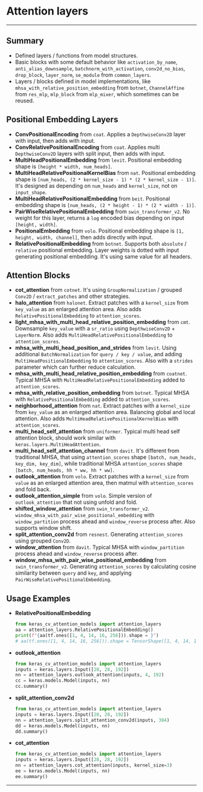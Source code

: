 # Attention layers
***

## Summary
  - Defined layers / functions from model structures.
  - Basic blocks with some default behavior like `activation_by_name`, `anti_alias_downsample`, `batchnorm_with_activation`, `conv2d_no_bias`, `drop_block`, `layer_norm`, `se_module` from `common_layers`.
  - Layers / blocks defined in model implementations, like `mhsa_with_relative_position_embedding` from `botnet`, `ChannelAffine` from `res_mlp`, `mlp_block` from `mlp_mixer`, which sometimes can be reused.
## Positional Embedding Layers
  - **ConvPositionalEncoding** from `coat`. Applies a `DepthwiseConv2D` layer with input, then adds with input.
  - **ConvRelativePositionalEncoding** from `coat`. Applies multi `DepthwiseConv2D` layers with split input, then adds with input.
  - **MultiHeadPositionalEmbedding** from `levit`. Positional embedding shape is `[height * width, num_heads]`.
  - **MultiHeadRelativePositionalKernelBias** from `nat`. Positional embedding shape is `[num_heads, (2 * kernel_size - 1) * (2 * kernel_size - 1)]`. It's designed as depending on `num_heads` and `kernel_size`, not on `input_shape`.
  - **MultiHeadRelativePositionalEmbedding** from `beit`. Positional embedding shape is `[num_heads, (2 * height - 1) * (2 * width - 1)]`.
  - **PairWiseRelativePositionalEmbedding** from `swin_transformer_v2`. No weight for this layer, returns a `log` encoded bias depending on input `[height, width]`.
  - **PositionalEmbedding** from `volo`. Positional embedding shape is `[1, height, width, channel]`, then adds directly with input.
  - **RelativePositionalEmbedding** from `botnet`. Supports both `absolute` / `relative` positional embedding. Layer weights is dotted with input generating positional embedding. It's using same value for all headers.
## Attention Blocks
  - **cot_attention** from `cotnet`. It's using `GroupNormalization` / grouped `Conv2D` / `extract_patches` and other strategies.
  - **halo_attention** from `halonet`. Extract patches with a `kernel_size` from `key_value` as an enlarged attention area. Also adds `RelativePositionalEmbedding` to `attention_scores`.
  - **light_mhsa_with_multi_head_relative_position_embedding** from `cmt`. Downsample `key_value` with a `sr_ratio` using `DepthwiseConv2D` + `LayerNorm`. Also adds `MultiHeadRelativePositionalEmbedding` to `attention_scores`.
  - **mhsa_with_multi_head_position_and_strides** from `levit`. Using additional `BatchNormalization` for `query / key / value`, and adding `MultiHeadPositionalEmbedding` to `attention_scores`. Also with a `strides` parameter which can further reduce calculation.
  - **mhsa_with_multi_head_relative_position_embedding** from `coatnet`. Typical MHSA with `MultiHeadRelativePositionalEmbedding` added to `attention_scores`.
  - **mhsa_with_relative_position_embedding** from `botnet`. Typical MHSA with `RelativePositionalEmbedding` added to `attention_scores`.
  - **neighborhood_attention** from `nat`. Extract patches with a `kernel_size` from `key_value` as an enlarged attention area. Balancing global and local attention. Also adds `MultiHeadRelativePositionalKernelBias` with `attention_scores`.
  - **multi_head_self_attention** from `uniformer`. Typical multi head self attention block, should work similar with `keras.layers.MultiHeadAttention`.
  - **multi_head_self_attention_channel** from `davit`. It's different from traditional MHSA, that using `attention_scores` shape `[batch, num_heads, key_dim, key_dim]`, while traditional MHSA `attention_scores` shape `[batch, num_heads, hh * ww, hh * ww]`.
  - **outlook_attention** from `volo`. Extract patches with a `kernel_size` from `value` as an enlarged attention area, then matmul with `attention_scores` and fold back.
  - **outlook_attention_simple** from `volo`. Simple version of `outlook_attention` that not using unfold and fold.
  - **shifted_window_attention** from `swin_transformer_v2`. `window_mhsa_with_pair_wise_positional_embedding` with `window_partition` process ahead and `window_reverse` process after. Also supports window shift.
  - **split_attention_conv2d** from `resnest`. Generating `attention_scores` using grouped `Conv2D`.
  - **window_attention** from `davit`. Typical MHSA with `window_partition` process ahead and `window_reverse` process after.
  - **window_mhsa_with_pair_wise_positional_embedding** from `swin_transformer_v2`. Generating `attention_scores` by calculating cosine similarity between `query` and `key`, and applying `PairWiseRelativePositionalEmbedding`.
## Usage Examples
  - **RelativePositionalEmbedding**
    ```py
    from keras_cv_attention_models import attention_layers
    aa = attention_layers.RelativePositionalEmbedding()
    print(f"{aa(tf.ones([1, 4, 14, 16, 256])).shape = }")
    # aa(tf.ones([1, 4, 14, 16, 256])).shape = TensorShape([1, 4, 14, 16, 14, 16])
    ```
  - **outlook_attention**
    ```py
    from keras_cv_attention_models import attention_layers
    inputs = keras.layers.Input([28, 28, 192])
    nn = attention_layers.outlook_attention(inputs, 4, 192)
    cc = keras.models.Model(inputs, nn)
    cc.summary()
    ```
  - **split_attention_conv2d**
    ```py
    from keras_cv_attention_models import attention_layers
    inputs = keras.layers.Input([28, 28, 192])
    nn = attention_layers.split_attention_conv2d(inputs, 384)
    dd = keras.models.Model(inputs, nn)
    dd.summary()
    ```
  - **cot_attention**
    ```py
    from keras_cv_attention_models import attention_layers
    inputs = keras.layers.Input([28, 28, 192])
    nn = attention_layers.cot_attention(inputs, kernel_size=3)
    ee = keras.models.Model(inputs, nn)
    ee.summary()
    ```
***
